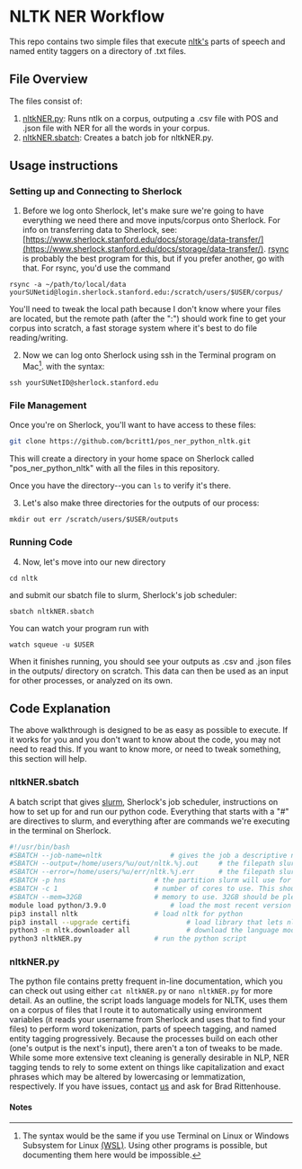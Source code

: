 # NLTK NER Workflow

This repo contains two simple files that execute [nltk's](https://www.nltk.org/index.html) parts of speech and named entity taggers on a directory of .txt files.

## File Overview

The files consist of:

1. [nltkNER.py](nltkNER.py): Runs ntlk on a corpus, outputing a .csv file with 
POS and .json file with NER for all the words in your corpus.
2. [nltkNER.sbatch](nltkNER.sbatch): Creates a batch job for nltkNER.py.

## Usage instructions

### Setting up and Connecting to Sherlock

1. Before we log onto Sherlock, let's make sure we're going to have everything we need there and move inputs/corpus onto Sherlock. For info on transferring data to Sherlock, see:
[https://www.sherlock.stanford.edu/docs/storage/data-transfer/](https://www.sherlock.stanford.edu/docs/storage/data-transfer/). [rsync](https://www.sherlock.stanford.edu/docs/storage/data-transfer/#rsync) is probably the best program for
this, but if you prefer another, go with that. For rsync, you'd use the command 
``` 
rsync -a ~/path/to/local/data yourSUNetid@login.sherlock.stanford.edu:/scratch/users/$USER/corpus/
```
You'll need to tweak the local path because I don't know where your files are located, but the remote path (after the ":") should work fine to get your corpus into scratch, a fast storage system where it's best to do file 
reading/writing.

2. Now we can log onto Sherlock using ssh in the Terminal program on Mac[^1]. with the syntax: 
```
ssh yourSUNetID@sherlock.stanford.edu
```
### File Management

Once you're on Sherlock, you'll want to have access to these files:
```bash
git clone https://github.com/bcritt1/pos_ner_python_nltk.git
```

This will create a directory in your home space on Sherlock called "pos_ner_python_nltk" with all the files in this repository.

Once you have the directory--you can ```ls``` to verify it's there.

3. Let's also make three directories for the outputs of our process:
```
mkdir out err /scratch/users/$USER/outputs
```
### Running Code

4. Now, let's move into our new directory
```
cd nltk
```
and submit our sbatch file to slurm, Sherlock's job scheduler: 
```
sbatch nltkNER.sbatch
```
You can watch your program run with
```
watch squeue -u $USER
```
When it finishes running, you should see your outputs as .csv and .json files in the outputs/ 
directory on scratch. This data can then be used as an input for other processes, or analyzed on its own.

## Code Explanation

The above walkthrough is designed to be as easy as possible to execute. If it works for you and you don't want to know about the code, you may not need to read this. If you want to know more, or need to tweak something, this section will 
help.

### nltkNER.sbatch

A batch script that gives [slurm](https://slurm.schedmd.com/pdfs/summary.pdf), Sherlock's job scheduler, instructions on how to set up for and run our python code. Everything that starts with a "#" are directives to slurm, and everything 
after are commands we're executing in the terminal on Sherlock.

```bash
#!/usr/bin/bash
#SBATCH --job-name=nltk					# gives the job a descriptive name that slurm will use
#SBATCH --output=/home/users/%u/out/nltk.%j.out		# the filepath slurm will use for output files. I've configured this so it automatically inserts variables for your username (%u) and the job name (%j) above.
#SBATCH --error=/home/users/%u/err/nltk.%j.err		# the filepath slurm will use for error files. I've configured this so it automatically inserts variables for your username (%u) and the job name (%j) above.
#SBATCH -p hns						# the partition slurm will use for the job. Here it is hns (humanities and sciences), but you can use other partions (sh_part to see which you can access)
#SBATCH -c 1						# number of cores to use. This should be 1 unless you've rewritten the code to run in parallel
#SBATCH --mem=32GB					# memory to use. 32GB should be plenty, but if you're getting a memory error, you can increase
module load python/3.9.0				# load the most recent version of python on Sherlock
pip3 install nltk					# load nltk for python
pip3 install --upgrade certifi				# load library that lets nltk download its language models from the internet
python3 -m nltk.downloader all				# download the language models
python3 nltkNER.py					# run the python script
```

### nltkNER.py

The python file contains pretty frequent in-line documentation, which you can check out using either ```cat nltkNER.py``` or ```nano nltkNER.py``` for more detail. As an outline, the script loads language models for NLTK, uses them on a 
corpus of files that I route it to automatically using environment variables (it reads your username from Sherlock and uses that to find your files) to perform word tokenization, parts of speech tagging, and named entity tagging 
progressively. Because the processes build on each other (one's output is the next's input), there aren't a ton of tweaks to be made. While some more extensive text cleaning is generally desirable in NLP, NER tagging tends to rely to 
some extent on things like capitalization and exact phrases which may be altered by lowercasing or lemmatization, respectively. If you 
have issues, contact [us](mailto:srcc-support@stanford.edu) and ask for Brad Rittenhouse.

 #### Notes

[^1]: The syntax would be the same if you use Terminal on Linux or Windows Subsystem for Linux [(WSL)](https://learn.microsoft.com/en-us/windows/wsl/install). Using other programs is possible, but documenting them here would be 
impossible. 
